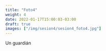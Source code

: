 ```yaml
---
title: "Foto4"
weight: 4
date: 2022-01-17T15:00:03-03:00
draft: true
images: ["/img/sesion4/sesion4_foto4.jpg"]
---
```


 Un guardián